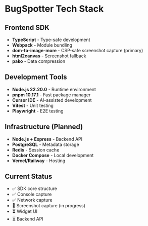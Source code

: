 # BugSpotter Tech Stack

## Frontend SDK

- **TypeScript** - Type-safe development
- **Webpack** - Module bundling
- **dom-to-image-more** - CSP-safe screenshot capture (primary)
- **html2canvas** - Screenshot fallback
- **pako** - Data compression

## Development Tools

- **Node.js 22.20.0** - Runtime environment
- **pnpm 10.17.1** - Fast package manager
- **Cursor IDE** - AI-assisted development
- **Vitest** - Unit testing
- **Playwright** - E2E testing

## Infrastructure (Planned)

- **Node.js + Express** - Backend API
- **PostgreSQL** - Metadata storage
- **Redis** - Session cache
- **Docker Compose** - Local development
- **Vercel/Railway** - Hosting

## Current Status

- ✅ SDK core structure
- ✅ Console capture
- ✅ Network capture
- 🚧 Screenshot capture (in progress)
- ⏳ Widget UI
- ⏳ Backend API
